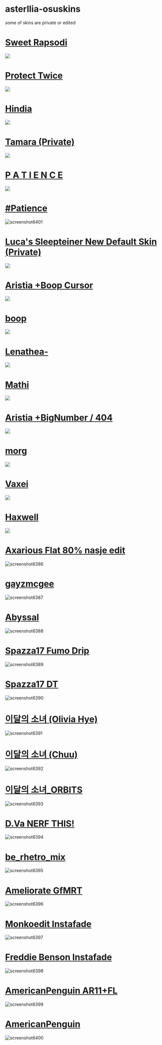 # asterllia-osuskins
some of skins are private or edited

# [Sweet Rapsodi](https://ameliayuri.s-ul.eu/IYrn1Jf5)
![](https://i.imgur.com/jgEDu5A.jpg)

# [Protect Twice](https://ameliayuri.s-ul.eu/1S4Kezms)
![](https://i.imgur.com/BDJzmO9.jpg)

# [Hindia](https://ameliayuri.s-ul.eu/Q7lvVZre)
![](https://i.imgur.com/Vquc3tR.jpg)

# [Tamara (Private)]()
![](https://i.imgur.com/WRvqqt4.jpg)

# [P A T I E N C E](https://drive.google.com/file/d/1O5EyGycRHT8vo2Gdz4ezOA9hN5UHfIMZ/view?usp=sharing)
![](https://i.imgur.com/Jl8gn8L.jpg)

# [#Patience](https://ameliayuri.s-ul.eu/lPH12xon)
![screenshot6401](https://user-images.githubusercontent.com/120071415/206362795-ef66c429-8e45-41b6-9646-ccdf64b5fa1a.jpg)

# [Luca's Sleepteiner New Default Skin (Private)]()
![](https://i.imgur.com/LPG4lWM.jpg)

# [Aristia +Boop Cursor](https://ameliayuri.s-ul.eu/L3d0pGL9)
![](https://i.imgur.com/so2F7Q3.jpg)

# [boop](https://mega.nz/file/Fb5kGSZT#DhQ6vXx1L-0ndf6sr4yoNwE6kwnvjDA1PgK4Ev5GkLs)
![](https://i.imgur.com/VI1Zf32.jpg)

# [Lenathea-](https://ameliayuri.s-ul.eu/Fuc0V7LX)
![](https://i.imgur.com/Az1UVWz.jpg)

# [Mathi](https://skins.osuck.net/index.php?newsid=100)
![](https://i.imgur.com/W06P179.jpg)

# [Aristia +BigNumber / 404](https://ameliayuri.s-ul.eu/NkWN2sH8)
![](https://i.imgur.com/TgCObds.jpg)

# [morg](http://puu.sh/DFB0K/faeb561091.osk)
![](https://i.imgur.com/oep6U1s.jpg)

# [Vaxei](http://puu.sh/z0YMU/217e926ca9.osk)
![](https://i.imgur.com/lbmKWRi.jpg)

# [Haxwell](https://osuskins.net/skin/8ortVZz)
![](https://i.imgur.com/j18GoPN.jpg)

# [Axarious Flat 80% nasje edit](https://t.co/fENRdL72Gr)
![screenshot6386](https://user-images.githubusercontent.com/120071415/206352321-50606214-3e4a-40f4-8e0e-ac0c8d7c4ab1.jpg)

# [gayzmcgee](http://www.mediafire.com/file/39953ocm4o7zgbe/%2523azer8dawn.osk/file)
![screenshot6387](https://user-images.githubusercontent.com/120071415/206352581-4cb89678-81ae-48e3-89c8-88184a39c183.jpg)

# [Abyssal](https://mega.nz/file/cegn3L7L#WZUHKpFCZiQCJs0B7JE_qBilunsCkjaK0AXRxn6qPoE)
![screenshot6388](https://user-images.githubusercontent.com/120071415/206354476-af6320c7-4913-4fc8-8393-8807d3cf18d3.jpg)

# [Spazza17 Fumo Drip](https://drive.google.com/file/d/1su9Mf-o4N9YRa2gn5-p1NWQoKjyWnU8N/view?usp=sharing)
![screenshot6389](https://user-images.githubusercontent.com/120071415/206354806-53f9273e-94e1-4a27-a2b1-473e37609e75.jpg)

# [Spazza17 DT](https://drive.google.com/file/d/1hD1qakpCKfKH7PkKN3KJgu9LdNaUgplF/view?usp=sharing)
![screenshot6390](https://user-images.githubusercontent.com/120071415/206354963-8a94f3bc-1a6b-4193-a178-beed27ae1228.jpg)

# [이달의 소녀 (Olivia Hye)](https://drive.google.com/file/d/1_6XFmhHIvMfLJ1bY-q1gVQ92rjXi9qhT/view?usp=sharing)
![screenshot6391](https://user-images.githubusercontent.com/120071415/206355287-4282ef72-77a0-4959-8aeb-4906540e3745.jpg)

# [이달의 소녀 (Chuu)](https://drive.google.com/file/d/1k8DRekacglN31dPIDSAjRgpkKHCMCEdb/view?usp=sharing)
![screenshot6392](https://user-images.githubusercontent.com/120071415/206355454-19860959-e1f4-4f10-bcc2-b96862b8215e.jpg)

# [이달의 소녀_ORBITS](https://drive.google.com/file/d/13OrpDEYETkpJjlulSRaaO254xwdzxJ63/view)
![screenshot6393](https://user-images.githubusercontent.com/120071415/206355890-6292a817-e7ea-41f2-9eed-0b1c9215a081.jpg)

# [D.Va NERF THIS!](http://puu.sh/pNtJh.osk)
![screenshot6394](https://user-images.githubusercontent.com/120071415/206356126-d8e60483-fb08-4aa1-b3ce-ef3ced653b3f.jpg)

# [be_rhetro_mix](https://github.com/rudjx3/skins/raw/main/speed/be_rhetro_mix.osk)
![screenshot6395](https://user-images.githubusercontent.com/120071415/206357037-14f8e1e2-665c-432b-89ec-86cc8417bc5e.jpg)

# [Ameliorate GfMRT](https://www.dropbox.com/s/p7bjet7mx93jzig/Ameliorate%28GfMRT%29.osk?dl=1)
![screenshot6396](https://user-images.githubusercontent.com/120071415/206357512-513de048-71bf-41b8-9326-b2525c4a8284.jpg)

# [Monkoedit Instafade](https://ameliayuri.s-ul.eu/sDBR9Efu)
![screenshot6397](https://user-images.githubusercontent.com/120071415/206357886-ae6a69ea-5932-4029-948b-8464719fcfe5.jpg)

# [Freddie Benson Instafade](https://ameliayuri.s-ul.eu/wQFVfqb8)
![screenshot6398](https://user-images.githubusercontent.com/120071415/206358311-fcf2bbbb-1234-43ff-9bb0-faf17a98b32b.jpg)

# [AmericanPenguin AR11+FL](https://ucce1f9064092e866066da8e4d27.dl.dropboxusercontent.com/cd/0/get/ByOr_fNo9b7kNshp-NBwdUCitRdCS09NAC0QhUPt51D1luVN_aqcXFmT2VDeO7Qwza7eZwBL8kjDadfJmKxNZ5_gbgd8vfIbTjaj5vSlXW_Ffs9aEPUUNWVi_Mh_mjAQPpqTtM8YaDUoKkL0KhxThR4i679qTaqVx2kFpDC85B-KkLrB1tXQREkDqgGmfIMbvEA/file?dl=1#)
![screenshot6399](https://user-images.githubusercontent.com/120071415/206358733-db01779c-513c-4192-8c65-fa8b9d4ac634.jpg)

# [AmericanPenguin](https://ucdd0a86f8c7e2617d28eb70768e.dl.dropboxusercontent.com/cd/0/get/ByNPRgsYBwDv2I-kD8E2-K2rqdCgYJ3-lWQ0dqI5-fnhoESDFc0Bl4AHqMwRxx8DCc2WBDiAoOJnNfLCmv3NQex9fdVKk4kX1e0OQtdtBrKiI-Q4qj3znGVSmDoVhzPXwGU0ZrPAsrtdJYBm_JskzzmTORQ8_RJBVja36v2tiyFJsGJzMgYnfyxUFuD1oRpvf9A/file?dl=1#)
![screenshot6400](https://user-images.githubusercontent.com/120071415/206359321-f86530c8-f167-465e-ba84-11b940dba3c7.jpg)

